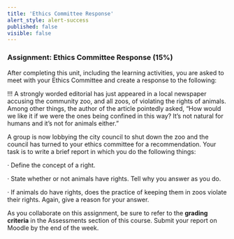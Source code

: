 ```yaml
---
title: 'Ethics Committee Response'
alert_style: alert-success
published: false
visible: false
---
```

### Assignment: Ethics Committee Response (15%)

After completing this unit, including the learning activities, you are asked to
meet with your Ethics Committee and create a response to the following:

!!! A strongly worded editorial has just appeared in a local newspaper accusing the community zoo, and all zoos, of violating the rights of animals. Among other things, the author of the article pointedly asked, “How would we like it if we were the ones being confined in this way? It’s not natural for humans and it’s not for animals either.”

A group is now lobbying the city council to shut down the zoo and the council has turned to your ethics committee for a recommendation. Your task is to write a brief report in which you do the following things:

· Define the concept of a right.

· State whether or not animals have rights. Tell why you answer as you do.

· If animals do have rights, does the practice of keeping them in zoos violate their rights. Again, give a reason for your answer.

As you collaborate on this assignment, be sure to refer to the **grading
criteria** in the Assessments section of this course. Submit your report on
Moodle by the end of the week.
